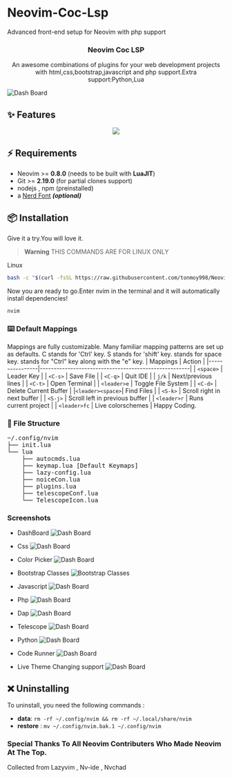 # Neovim-Coc-Lsp
Advanced front-end setup for Neovim with php support
<h3 align="center">Neovim Coc LSP</h3>

<p align="center">
    An awesome combinations of plugins for your web development projects with html,css,bootstrap,javascript and php support.Extra support:Python,Lua 
    <br />
</p>

![Dash Board](https://github.com/tonmoy998/Neovim-Coc-Lsp/blob/main/screenshots/dash.png)
## ✨ Features
<p align="center">
  <a href="https://skillicons.dev">
    <img src="https://skillicons.dev/icons?i=html,css,bootstrap,javascript,php,python,lua,vim" />
  </a>
</p>

## ⚡️ Requirements

- Neovim >= **0.8.0** (needs to be built with **LuaJIT**)
- Git >= **2.19.0** (for partial clones support)
- nodejs , npm (preinstalled)
- a [Nerd Font](https://www.nerdfonts.com/) **_(optional)_**


## 📦 Installation
Give it a try.You will love it.
> **Warning**
> THIS COMMANDS ARE FOR LINUX ONLY

Linux 
```sh
bash -c "$(curl -fsSL https://raw.githubusercontent.com/tonmoy998/Neovim-Coc-Lsp/main/neovim-installer.sh)"
```

Now you are ready to go.Enter nvim in the terminal and it will automatically install dependencies!
```sh
nvim
```
###  ⌨️ Default Mappings

Mappings are fully customizable.
Many familiar mapping patterns are set up as defaults.
C stands for 'Ctrl' key. 
S stands for 'shift' key.
<leader> stands for space key.
<c-e> stands for "Ctrl" key along with the "e" key.
| Mappings       | Action                                               |
|----------------|------------------------------------------------------|
| `<space>`      | Leader Key                                           |
| `<C-s>`        | Save File                                            |
| `<C-q>`        | Quit IDE                                             |
| `j/k`          | Next/previous lines                                  |
| `<C-t>`        | Open Terminal                                        |
| `<leader>e`    | Toggle File System                                   |
| `<C-d>`        | Delete Current Buffer                                |
|`<leader><space>`| Find Files                                          |
| `<S-k>`        | Scroll right in next buffer                          |
| `<S-j>`        | Scroll left in previous buffer                       |
| `<leader>r`    | Runs current project                                 |
| `<leader>fc`   | Live colorschemes                                    |
Happy Coding.

### 📂 File Structure
<pre>
~/.config/nvim
├── init.lua
└── lua
    ├── autocmds.lua
    ├── keymap.lua [Default Keymaps]
    ├── lazy-config.lua
    ├── noiceCon.lua
    ├── plugins.lua
    ├── telescopeConf.lua
    └── TelescopeIcon.lua
</pre>

### Screenshots 
* DashBoard
![Dash Board](https://github.com/tonmoy998/Neovim-Coc-Lsp/blob/main/screenshots/dash.png)
* Css
![Dash Board](https://github.com/tonmoy998/Neovim-Coc-Lsp/blob/main/screenshots/css.png)


* Color Picker
![Dash Board](https://github.com/tonmoy998/Neovim-Coc-Lsp/blob/main/screenshots/colorPicker.png)


* Bootstrap Classes
![Bootstrap Classes](https://github.com/tonmoy998/Neovim-Coc-Lsp/blob/main/screenshots/bootstrapClass.png)

* Javascript
![Dash Board](https://github.com/tonmoy998/Neovim-Coc-Lsp/blob/main/screenshots/javascript.png)

* Php
![Dash Board](https://github.com/tonmoy998/Neovim-Coc-Lsp/blob/main/screenshots/phpLSP.png)

* Dap
![Dash Board](https://github.com/tonmoy998/Neovim-Coc-Lsp/blob/main/screenshots/dap.png)

* Telescope
![Dash Board](https://github.com/tonmoy998/Neovim-Coc-Lsp/blob/main/screenshots/telescope.png)

* Python
![Dash Board](https://github.com/tonmoy998/Neovim-Coc-Lsp/blob/main/screenshots/python.png)

* Code Runner
![Dash Board](https://github.com/tonmoy998/Neovim-Coc-Lsp/blob/main/screenshots/coderunner.png)

* Live Theme Changing support
![Dash Board](https://github.com/tonmoy998/Neovim-Coc-Lsp/blob/main/screenshots/live-themes.png)

## ❌ Uninstalling

To uninstall, you need the following commands :

- **data**: `rm -rf ~/.config/nvim && rm -rf ~/.local/share/nvim`
- **restore** : `mv ~/.config/nvim.bak.1 ~/.config/nvim`
### Special Thanks To All Neovim Contributers Who Made Neovim At The Top. 
Collected from Lazyvim , Nv-ide , Nvchad
